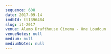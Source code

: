 ```yaml
---
sequence: 608
date: 2017-09-14
imdbId: tt1396484
slug: it-2017
venue: Alamo Drafthouse Cinema - One Loudoun
venueNotes: null
medium: null
mediumNotes: null
---
```

